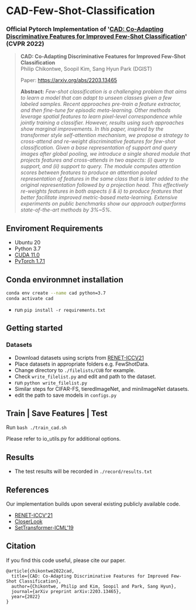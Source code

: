 # CAD-Few-Shot-Classification
### Official Pytorch Implementation of '[CAD: Co-Adapting Discriminative Features for Improved Few-Shot Classification](https://arxiv.org/abs/2203.13465)' (CVPR 2022)

> **CAD: Co-Adapting Discriminative Features for Improved Few-Shot Classification**<br>
> Philip Chikontwe, Soopil Kim, Sang Hyun Park (DGIST)
>
> Paper: https://arxiv.org/abs/2203.13465
>
> **Abstract:** *Few-shot classification is a challenging problem that aims to learn a model that can adapt to unseen classes given a few labeled samples. Recent approaches pre-train a feature extractor, and then fine-tune for episodic meta-learning. Other methods leverage spatial features to learn pixel-level correspondence while jointly training a classifier. However, results using such approaches show marginal improvements. In this paper, inspired by the transformer style self-attention mechanism, we propose a strategy to cross-attend and re-weight discriminative features for few-shot classification. Given a base representation of support and query images after global pooling, we introduce a single shared module that projects features and cross-attends in two aspects: (i) query to support, and (ii) support to query. The module computes attention scores between features to produce an attention pooled representation of features in the same class that is later added to the original representation followed by a projection head. This effectively re-weights features in both aspects (i & ii) to produce features that better facilitate improved metric-based meta-learning. Extensive experiments on public benchmarks show our approach outperforms state-of-the-art methods by 3%~5%.*


## Enviroment Requirements
* Ubuntu 20
* Python 3.7
* [CUDA 11.0](https://developer.nvidia.com/cuda-toolkit)
* [PyTorch 1.7.1](https://pytorch.org)

## Conda environmnet installation
```bash
conda env create --name cad python=3.7
conda activate cad
```
* run `pip install -r requirements.txt`

## Getting started
### Datasets
* Download datasets using scripts from [RENET-ICCV21](https://github.com/dahyun-kang/renet/tree/main/datasets)
* Place datasets in appropriate folders e.g. FewShotData.
* Change directory to `./filelists/CUB` for example.
* Check `write_filelist.py` and edit and path to the dataset.  
* run `python write_filelist.py`
* Similar steps for CIFAR-FS, tieredImageNet, and miniImageNet datasets.
* edit the path to save models in `configs.py`
 

## Train | Save Features | Test
Run
```bash ./train_cad.sh ```

Please refer to io_utils.py for additional options.

## Results
* The test results will be recorded in `./record/results.txt`

## References
Our implementation builds upon several existing publicly available code.

* [RENET-ICCV'21](https://github.com/dahyun-kang/renet/tree/main/datasets)
* [CloserLook](https://github.com/wyharveychen/CloserLookFewShot)
* [SetTransformer-ICML'19](https://github.com/juho-lee/set_transformer)

## Citation
If you find this code useful, please cite our paper.

~~~~
@article{chikontwe2022cad,
  title={CAD: Co-Adapting Discriminative Features for Improved Few-Shot Classification},
  author={Chikontwe, Philip and Kim, Soopil and Park, Sang Hyun},
  journal={arXiv preprint arXiv:2203.13465},
  year={2022}
}
~~~~


